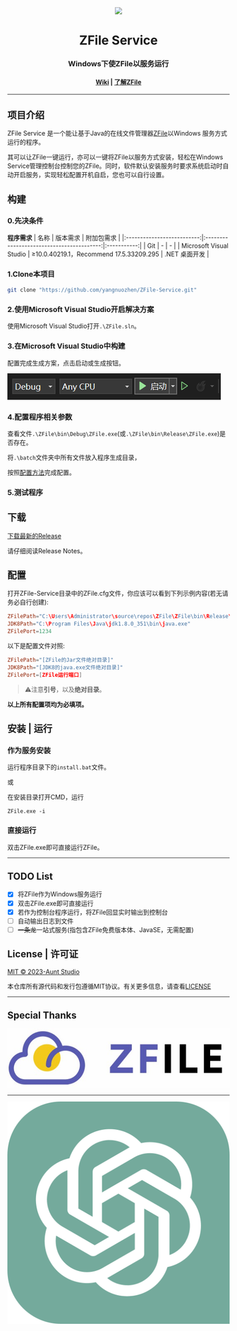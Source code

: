 
<div align="center"><image width="500em" src="src/Title.png" /></div>
<h1 align="center">ZFile Service</h1>
<h3 align="center">Windows下使ZFile以服务运行</h3>
<h4 align="center"> <a href=https://github.com/yangnuozhen/ZFile-Service/wiki>Wiki</a> | 
<a href=https://www.zfile.vip/>了解ZFile</a>


</h3>

---

## 项目介绍

ZFile Service 是一个能让基于Java的在线文件管理器[ZFile](https://www.zfile.vip/)以Windows 服务方式运行的程序。

其可以让ZFile一键运行，亦可以一键将ZFile以服务方式安装，轻松在Windows Service管理控制台控制您的ZFile。同时，软件默认安装服务时要求系统启动时自动开启服务，实现轻松配置开机自启，您也可以自行设置。

## 构建

### 0.先决条件

**程序需求**
| 名称                       | 版本需求                                    | 附加包需求     |
|:--------------------------:|:-----------------------------------------:|:-----------:|
| Git                      | -                                   | -         |
|  Microsoft Visual Studio | ≥10.0.40219.1，Recommend 17.5.33209.295  | .NET 桌面开发 |



### 1.Clone本项目

```bash
git clone "https://github.com/yangnuozhen/ZFile-Service.git"
```

### 2.使用Microsoft Visual Studio开启解决方案

使用Microsoft Visual Studio打开`.\ZFile.sln`。

### 3.在Microsoft Visual Studio中构建

配置完成生成方案，点击启动或生成按钮。

![Start](/src/run.png)

### 4.配置程序相关参数

查看文件`.\ZFile\bin\Debug\ZFile.exe`(或`.\ZFile\bin\Release\ZFile.exe`)是否存在。

将`.\batch`文件夹中所有文件放入程序生成目录，

按照[配置方法](#配置)完成配置。

### 5.测试程序



## 下载

[下载最新的Release](https://github.com/yangnuozhen/ZFile-Service/releases)

请仔细阅读Release Notes。

## 配置

打开ZFile-Service目录中的ZFile.cfg文件，你应该可以看到下列示例内容(若无请务必自行创建):

```conf
ZFilePath="C:\Users\Administrator\source\repos\ZFile\ZFile\bin\Release\zfile-release.jar"
JDK8Path="C:\Program Files\Java\jdk1.8.0_351\bin\java.exe"
ZFilePort=1234
```

以下是配置文件对照:
```conf
ZFilePath="[ZFile的Jar文件绝对目录]"
JDK8Path="[JDK8的java.exe文件绝对目录]"
ZFilePort=[ZFile运行端口]
```
>⚠注意**引号**，以及**绝对目录**。

**以上所有配置项均为必填项。**

## 安装 | 运行

### 作为服务安装

运行程序目录下的`install.bat`文件。

或

在安装目录打开CMD，运行

```shell
ZFile.exe -i
```

### 直接运行

双击ZFile.exe即可直接运行ZFile。

---

## TODO List

- [x] 将ZFile作为Windows服务运行
- [x] 双击ZFile.exe即可直接运行
- [x] 若作为控制台程序运行，将ZFile回显实时输出到控制台
- [ ] 自动输出日志到文件
- [ ] ~~一条龙~~一站式服务(指包含ZFile免费版本体、JavaSE，无需配置)

## License | 许可证

[MIT © 2023-Aunt Studio](https://github.com/yangnuozhen/ZFile-Service/blob/master/LICENSE)

本仓库所有源代码和发行包遵循MIT协议。有关更多信息，请查看[LICENSE](https://github.com/yangnuozhen/ZFile-Service/blob/master/LICENSE)

---

## Special Thanks
[![ZFile](src/zfile-horizontal.abd5aec9.jpg)](https://www.zfile.vip/)

---

[![ChatGPT](src/ChatGPT_logo.png)](https://chat.openai.com/)
